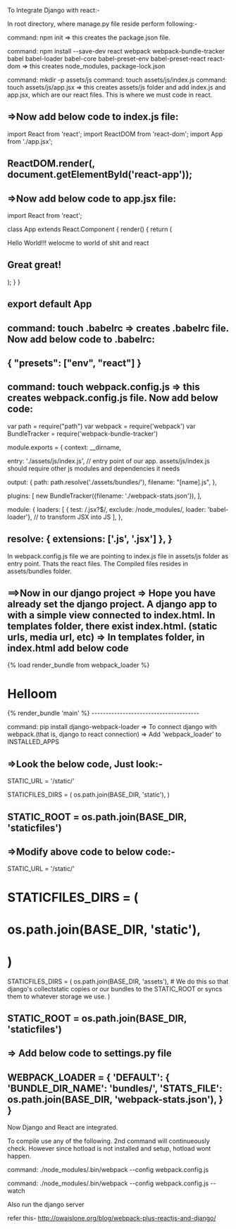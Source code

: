 To Integrate Django with react:-

In root directory, where manage.py file reside perform following:-


command: npm init
=> this creates the package.json file.


command: npm install --save-dev react webpack webpack-bundle-tracker babel babel-loader babel-core babel-preset-env babel-preset-react react-dom
=> this creates node_modules, package-lock.json


command: mkdir -p assets/js
command: touch assets/js/index.js
command: touch assets/js/app.jsx
=> this creates assets/js folder and add index.js and app.jsx, which are our react files. This is where we must code in react.


=>Now add below code to index.js file:
------------------------------------
import React from 'react';
import ReactDOM from 'react-dom';
import App from './app.jsx';

ReactDOM.render(<App />, document.getElementById('react-app'));
------------------------------------


=>Now add below code to app.jsx file:
------------------------------------
import React from 'react';

class App extends React.Component {
   render() {
      return (
         <div>
            Hello World!!! welocme to world of shit and react
            <h2>Great great!</h2>
         </div>
      );
   }
}

export default App
------------------------------------


command: touch .babelrc
=> creates .babelrc file. Now add below code to .babelrc:
-------------------------------------
{
  "presets": ["env", "react"]
}
-------------------------------------


command: touch webpack.config.js
=> this creates webpack.config.js file. Now add below code:
-------------------------------------
var path = require("path")
var webpack = require('webpack')
var BundleTracker = require('webpack-bundle-tracker')

module.exports = {
  context: __dirname,

  entry: './assets/js/index.js', // entry point of our app. assets/js/index.js should require other js modules and dependencies it needs

  output: {
      path: path.resolve('./assets/bundles/'),
      filename: "[name].js",
  },

  plugins: [
    new BundleTracker({filename: './webpack-stats.json'}),
  ],

  module: {
    loaders: [
      { test: /\.jsx?$/, exclude: /node_modules/, loader: 'babel-loader'}, // to transform JSX into JS
    ],
  },

  resolve: {
    extensions: ['.js', '.jsx']
  },
}
-------------------------------------
In webpack.config.js file we are pointing to index.js file in assets/js folder as entry point. Thats the react files. The Compiled files resides in assets/bundles folder. 



==>Now in our django project
=> Hope you have already set the django project. A django app to with a simple view connected to index.html. In templates folder, there exist index.html. (static urls, media url, etc)
=> In templates folder, in index.html add below code
--------------------------------------
{% load render_bundle from webpack_loader %}
<!DOCTYPE html>
<html>
  <head>
    <meta charset="UTF-8">
    <title>Example</title>
  </head>

  <body>
    <h1>Helloom</h1>
    <div id="react-app"></div>
    {% render_bundle 'main' %}
  </body>
</html>
--------------------------------------


command: pip install django-webpack-loader
=> To connect django with webpack.(that is, django to react connection)
=> Add 'webpack_loader' to INSTALLED_APPS

=>Look the below code, Just look:-
---------------------------------------
STATIC_URL = '/static/'

STATICFILES_DIRS = (
    os.path.join(BASE_DIR, 'static'),
)

STATIC_ROOT = os.path.join(BASE_DIR, 'staticfiles')
----------------------------------------

=>Modify above code to below code:-
----------------------------------------
STATIC_URL = '/static/'

# STATICFILES_DIRS = (
#     os.path.join(BASE_DIR, 'static'),
# )

STATICFILES_DIRS = (
    os.path.join(BASE_DIR, 'assets'), # We do this so that django's collectstatic copies or our bundles to the STATIC_ROOT or syncs them to whatever storage we use.
)

STATIC_ROOT = os.path.join(BASE_DIR, 'staticfiles')
----------------------------------------


=> Add below code to settings.py file
----------------------------------------
WEBPACK_LOADER = {
    'DEFAULT': {
        'BUNDLE_DIR_NAME': 'bundles/',
        'STATS_FILE': os.path.join(BASE_DIR, 'webpack-stats.json'),
    }
}
----------------------------------------



Now Django and React are integrated.

To compile use any of the following. 2nd command will continueously check. However since hotload is not installed and setup, hotload wont happen.

command: ./node_modules/.bin/webpack --config webpack.config.js

command: ./node_modules/.bin/webpack --config webpack.config.js --watch

Also run the django server


refer this- http://owaislone.org/blog/webpack-plus-reactjs-and-django/
